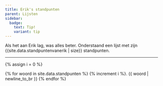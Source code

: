 ```yaml
---
title: Erik's standpunten
parent: Lijsten
sidebar:
  badge:
    text: Tip!
    variant: tip
---
```


Als het aan Erik lag, was alles beter. Onderstaand een lijst met zijn {{site.data.standpuntenvanerik | size}} standpunten.

---

{% assign i = 0 %}

{% for woord in site.data.standpunten %}
{% increment i %}. {{ woord | newline_to_br  }}
{% endfor %}
